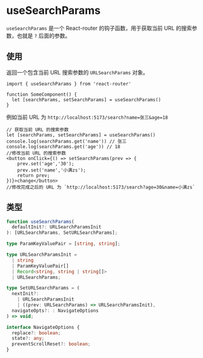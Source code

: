 # useSearchParams

`useSearchParams` 是一个 React-router 的钩子函数，用于获取当前 URL 的搜索参数，也就是 `?` 后面的参数。

## 使用

返回一个包含当前 URL 搜索参数的 `URLSearchParams` 对象。

```tsx
import { useSearchParams } from 'react-router'

function SomeComponent() {
  let [searchParams, setSearchParams] = useSearchParams()
}
```
例如当前 URL 为 `http://localhost:5173/search?name=张三&age=18`

```tsx
// 获取当前 URL 的搜索参数
let [searchParams, setSearchParams] = useSearchParams()
console.log(searchParams.get('name')) // 张三
console.log(searchParams.get('age')) // 18
//修改当前 URL 的搜索参数
<button onClick={() => setSearchParams(prev => {
    prev.set('age','30');
    prev.set('name','小满zs');
    return prev;
})}>change</button>
//修改完成之后的 URL 为 `http://localhost:5173/search?age=30&name=小满zs`
```



## 类型

```ts
function useSearchParams(
  defaultInit?: URLSearchParamsInit
): [URLSearchParams, SetURLSearchParams];

type ParamKeyValuePair = [string, string];

type URLSearchParamsInit =
  | string
  | ParamKeyValuePair[]
  | Record<string, string | string[]>
  | URLSearchParams;

type SetURLSearchParams = (
  nextInit?:
    | URLSearchParamsInit
    | ((prev: URLSearchParams) => URLSearchParamsInit),
  navigateOpts?: : NavigateOptions
) => void;

interface NavigateOptions {
  replace?: boolean;
  state?: any;
  preventScrollReset?: boolean;
}
```


